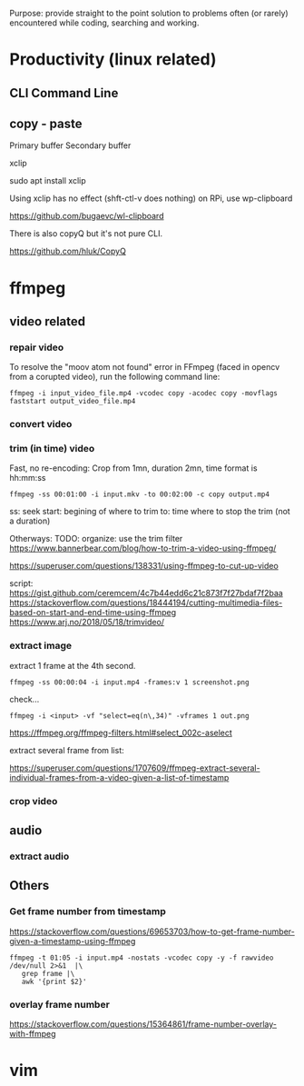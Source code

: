 Purpose: provide straight to the point solution to problems often (or rarely) encountered while coding, searching and working.

# Productivity (linux related)

## CLI Command Line 

## copy - paste

Primary buffer
Secondary buffer

xclip

sudo apt install xclip

Using xclip has no effect (shft-ctl-v does nothing) on RPi, use wp-clipboard

https://github.com/bugaevc/wl-clipboard

There is also copyQ but it's not pure CLI.

https://github.com/hluk/CopyQ


# ffmpeg

## video related

### repair video

To resolve the "moov atom not found" error in FFmpeg (faced in opencv from a corupted video), run the following command line:

    ffmpeg -i input_video_file.mp4 -vcodec copy -acodec copy -movflags faststart output_video_file.mp4

### convert video

### trim (in time) video

Fast, no re-encoding:
Crop from 1mn, duration 2mn, time format is hh:mm:ss

    ffmpeg -ss 00:01:00 -i input.mkv -to 00:02:00 -c copy output.mp4

ss: seek start: begining of where to trim
to: time where to stop the trim (not a duration)

Otherways: TODO: organize:
use the trim filter
https://www.bannerbear.com/blog/how-to-trim-a-video-using-ffmpeg/

https://superuser.com/questions/138331/using-ffmpeg-to-cut-up-video

script:
https://gist.github.com/ceremcem/4c7b44edd6c21c873f7f27bdaf7f2baa
https://stackoverflow.com/questions/18444194/cutting-multimedia-files-based-on-start-and-end-time-using-ffmpeg
https://www.arj.no/2018/05/18/trimvideo/


### extract image

extract 1 frame at the 4th second.

    ffmpeg -ss 00:00:04 -i input.mp4 -frames:v 1 screenshot.png

check...

    ffmpeg -i <input> -vf "select=eq(n\,34)" -vframes 1 out.png

https://ffmpeg.org/ffmpeg-filters.html#select_002c-aselect

extract several frame from list:

https://superuser.com/questions/1707609/ffmpeg-extract-several-individual-frames-from-a-video-given-a-list-of-timestamp


### crop video

## audio

### extract audio

## Others

### Get frame number from timestamp

https://stackoverflow.com/questions/69653703/how-to-get-frame-number-given-a-timestamp-using-ffmpeg

    ffmpeg -t 01:05 -i input.mp4 -nostats -vcodec copy -y -f rawvideo /dev/null 2>&1  |\
       grep frame |\
       awk '{print $2}'

### overlay frame number

https://stackoverflow.com/questions/15364861/frame-number-overlay-with-ffmpeg

# vim


